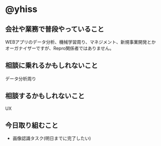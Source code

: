 # @yhiss

## 会社や業務で普段やっていること
WEBアプリのデータ分析、機械学習周り、マネジメント、新規事業開発とか  
オーガナイザーですが、Repro関係者ではありません。  


## 相談に乗れるかもしれないこと
データ分析周り

## 相談するかもしれないこと
UX

## 今日取り組むこと
- 画像認識タスク(明日までに完了したい)
